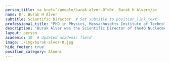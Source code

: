 ```yaml
---
person_title: <a href="/people/burak-alver-0">Dr. Burak H Alver</a>
name: Dr. Burak H Alver
subtitle: Scientific Director  # Set subtitle to position_link_text
professional_title: "PhD in Physics, Massachusetts Institute of Technology, Scientific Director, 4DN DCIC and CGAP (2010-2021), Head of Data Science, Cystic Fibrosis Foundation"
description: "Burak Alver was the Scientific Director of the4D Nucleome Data Coordination and Integration Centerand the co-Director of the Clinical Genome Analysis Platform (CGAP), overseeing the bioinformatics and infrastructure development of the two projects.Before that, he was a Research Fellow in the lab, working on various problems in epigenetic regulation of transcription. His main interests involve enhancer malfunction in cancer and the role of 3D chromatin structure in gene regulation.And before that, he completed his PhD in experimental high energy physics at MIT. His research involved computational analysis of data collected at the Relativistic Heavy Ion Collider at Brookhaven National Laboratory."
layout: person
academic: 10  # Updated academic field
image: ./img/burak-alver-0.jpg
hide_footer: true
position_category: Alumni
---
```

